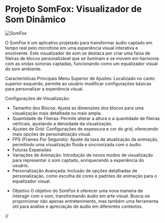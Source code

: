 # Projeto SomFox: Visualizador de Som Dinâmico

![SomFox]("C:/Phantasy/Beta/SomFox/asset/SomFox.jpg")

O SomFox é um aplicativo projetado para transformar áudio captado em tempo real pelo microfone em uma experiência visual interativa e envolvente. Este visualizador de som se destaca por criar uma faixa de fileiras de blocos personalizável que se iluminam e se movem em harmonia com as ondas sonoras captadas, funcionando como um equalizador visual do som ambiente.

Características Principais
Menu Superior de Ajustes: Localizado no canto superior esquerdo, permite ao usuário modificar configurações básicas para personalizar a experiência visual.

Configurações de Visualização:

- Tamanho dos Blocos: Ajusta as dimensões dos blocos para uma visualização mais detalhada ou mais ampla.
- Quantidade de Fileiras: Permite alterar a altura e a quantidade de fileiras verticais, ajustando a densidade da visualização.
- Ajustes de Grid: Configurações de espessura e cor do grid, oferecendo mais opções de personalização visual.
- FPS (Frames Por Segundo): Ajuste da taxa de atualização da animação, permitindo uma visualização fluida e sincronizada com o áudio.
- Futuras Expansões
- Variações de Animação: Introdução de novos modos de visualização para representar o som captado, enriquecendo a experiência do usuário.
- Personalização Avançada: Inclusão de opções detalhadas de personalização, como escolha de cores e padrões de animação para o equalizador visual.

* Objetivo
O objetivo do SomFox é oferecer uma nova maneira de interagir com o som, transformando áudio em arte visual. Busca-se proporcionar não apenas entretenimento, mas também uma ferramenta útil para análise e apreciação de áudio em diferentes contextos.

//